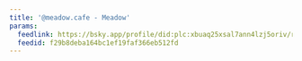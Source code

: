 ```yaml
---
title: '@meadow.cafe - Meadow'
params:
  feedlink: https://bsky.app/profile/did:plc:xbuaq25xsal7ann4lzj5oriv/rss
  feedid: f29b8deba164bc1ef19faf366eb512fd
---
```

